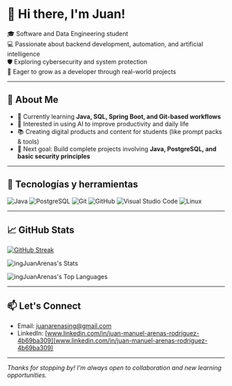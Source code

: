 # 👋 Hi there, I'm Juan!

🎓 Software and Data Engineering student  
💻 Passionate about backend development, automation, and artificial intelligence  
🛡️ Exploring cybersecurity and system protection  
🚀 Eager to grow as a developer through real-world projects

---

## 🚀 About Me

- 🔧 Currently learning **Java, SQL, Spring Boot, and Git-based workflows**
- 🤖 Interested in using AI to improve productivity and daily life
- 📚 Creating digital products and content for students (like prompt packs & tools)
- 🎯 Next goal: Build complete projects involving **Java, PostgreSQL, and basic security principles**

---
## 🧰 Tecnologías y herramientas

![Java](https://img.shields.io/badge/-Java-007396?style=flat&logo=java&logoColor=white)
![PostgreSQL](https://img.shields.io/badge/-PostgreSQL-336791?style=flat&logo=postgresql&logoColor=white)
![Git](https://img.shields.io/badge/-Git-F05032?style=flat&logo=git&logoColor=white)
![GitHub](https://img.shields.io/badge/-GitHub-181717?style=flat&logo=github&logoColor=white)
![Visual Studio Code](https://img.shields.io/badge/-VSCode-007ACC?style=flat&logo=visual-studio-code&logoColor=white)
![Linux](https://img.shields.io/badge/-Linux-FCC624?style=flat&logo=linux&logoColor=black)

---

## 📈 GitHub Stats

[![GitHub Streak](https://github-readme-streak-stats.herokuapp.com?user=ingJuanArenas&theme=github-dark-blue)](https://git.io/streak-stats)

![ingJuanArenas's Stats](https://github-readme-stats.vercel.app/api?username=ingJuanArenas&theme=vue-dark&show_icons=true&hide_border=true&count_private=true)


![ingJuanArenas's Top Languages](https://github-readme-stats.vercel.app/api/top-langs/?username=ingJuanArenas&theme=vue-dark&show_icons=true&hide_border=true&layout=compact)

---

## 📫 Let's Connect

- Email: juanarenasing@gmail.com
- LinkedIn: [www.linkedin.com/in/juan-manuel-arenas-rodríguez-4b69ba309](www.linkedin.com/in/juan-manuel-arenas-rodríguez-4b69ba309)


---

_Thanks for stopping by! I'm always open to collaboration and new learning opportunities._


